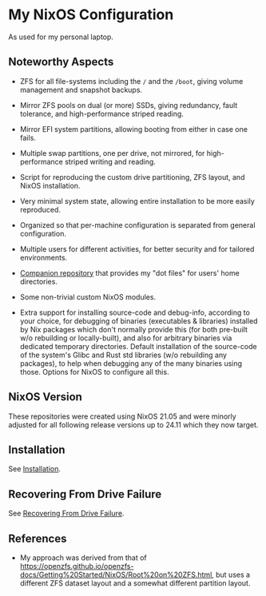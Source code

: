 # My NixOS Configuration

As used for my personal laptop.

## Noteworthy Aspects

- ZFS for all file-systems including the `/` and the `/boot`, giving volume
  management and snapshot backups.

- Mirror ZFS pools on dual (or more) SSDs, giving redundancy, fault tolerance,
  and high-performance striped reading.

- Mirror EFI system partitions, allowing booting from either in case one fails.

- Multiple swap partitions, one per drive, not mirrored, for high-performance
  striped writing and reading.

- Script for reproducing the custom drive partitioning, ZFS layout, and NixOS
  installation.

- Very minimal system state, allowing entire installation to be more easily
  reproduced.

- Organized so that per-machine configuration is separated from general
  configuration.

- Multiple users for different activities, for better security and for tailored
  environments.

- [Companion repository](https://github.com/DerickEddington/dotfiles) that
  provides my "dot files" for users' home directories.

- Some non-trivial custom NixOS modules.

- Extra support for installing source-code and debug-info, according to your
  choice, for debugging of binaries (executables & libraries) installed by Nix
  packages which don't normally provide this (for both pre-built w/o rebuilding
  or locally-built), and also for arbitrary binaries via dedicated temporary
  directories.  Default installation of the source-code of the system's Glibc
  and Rust std libraries (w/o rebuilding any packages), to help when debugging
  any of the many binaries using those.  Options for NixOS to configure all
  this.

## NixOS Version

These repositories were created using NixOS 21.05 and were minorly adjusted for
all following release versions up to 24.11 which they now target.

## Installation

See [Installation](.new-installs/README.md).

## Recovering From Drive Failure

See [Recovering From Drive Failure](.recovery/README.md).

## References

- My approach was derived from that of
  <https://openzfs.github.io/openzfs-docs/Getting%20Started/NixOS/Root%20on%20ZFS.html>,
  but uses a different ZFS dataset layout and a somewhat different partition
  layout.
